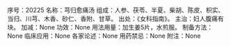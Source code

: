 序号：20225
名称：芎归愈痛汤
组成：人参、茯苓、半夏、柴胡、陈皮、枳实、当归、川芎、木香、砂仁、香附、甘草。
出处：《女科指南》。
主治：妇人腹痛有块。
加减：None
功效：None
用法用量：加生姜5片，水煎服。
制备方法：None
临床应用：None
各家论述：None
用药禁忌：None
附注：None
